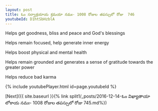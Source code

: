 ```yaml
---
layout: post
title: ఓం సర్వాశ్రయాయ క్రమయా నమః- 1008 రోజుల తపస్సులో రోజు  746
youtubeId: D1htSbHzblA
---
```

 
 
Helps get goodness, bliss and peace and God's blessings
 
Helps remain focused, help generate inner energy 
 
Helps boost physical and mental health 
 
Helps remain grounded and generates a sense of gratitude towards the greater power 
 
Helps reduce bad karma
 
 
 
 


{% include youtubePlayer.html id=page.youtubeId %}
 
[Next]({{ site.baseurl }}{% link  split1/_posts/2016-12-14-ఓం విఖ్యాతాయా లోకాయ నమః- 1008 రోజుల తపస్సులో రోజు  745.md%})
 
